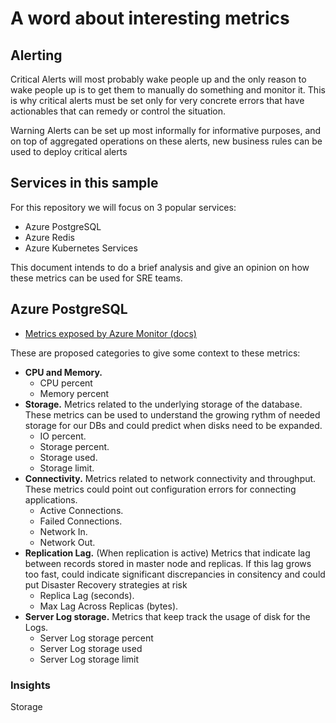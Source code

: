 # A word about interesting metrics

## Alerting

Critical Alerts will most probably wake people up and the only reason to wake people up is to get them to manually do something and monitor it. This is why critical alerts must be set only for very concrete errors that have actionables that can remedy or control the situation.

Warning Alerts can be set up most informally for informative purposes, and on top of aggregated operations on these alerts, new business rules can be used to deploy critical alerts

## Services in this sample

For this repository we will focus on 3 popular services:

- Azure PostgreSQL
- Azure Redis
- Azure Kubernetes Services

This document intends to do a brief analysis and give an opinion on how these metrics can be used for SRE teams.

## Azure PostgreSQL

- [Metrics exposed by Azure Monitor (docs)](https://docs.microsoft.com/en-us/azure/azure-monitor/platform/metrics-supported#microsoftdbforpostgresqlservers)

These are proposed categories to give some context to these metrics:

- **CPU and Memory.**
  - CPU percent
  - Memory percent
- **Storage.** Metrics related to the underlying storage of the database. These metrics can be used to understand the growing rythm of needed storage for our DBs and could predict when disks need to be expanded.
  - IO percent.
  - Storage percent.
  - Storage used.
  - Storage limit.
- **Connectivity.** Metrics related to network connectivity and throughput. These metrics could point out configuration errors for connecting applications.
  - Active Connections.
  - Failed Connections.
  - Network In.
  - Network Out.
- **Replication Lag.** (When replication is active) Metrics that indicate lag between records stored in master node and replicas. If this lag grows too fast, could indicate significant discrepancies in consitency and could put Disaster Recovery strategies at risk
  - Replica Lag (seconds).
  - Max Lag Across Replicas (bytes).
- **Server Log storage.** Metrics that keep track the usage of disk for the Logs.
  - Server Log storage percent
  - Server Log storage used
  - Server Log storage limit

### Insights

Storage